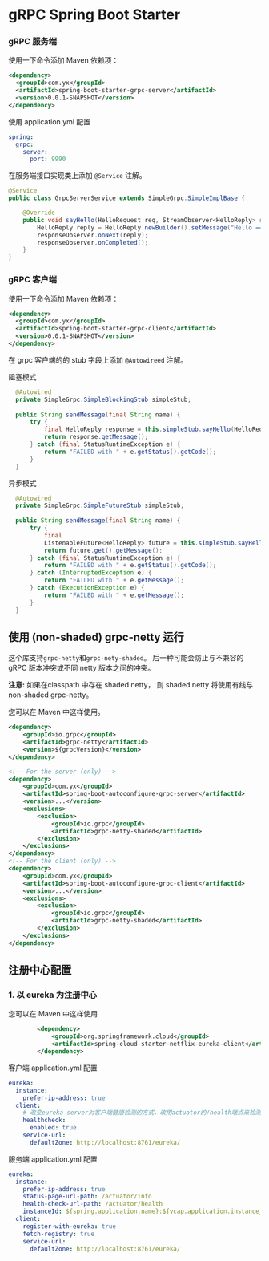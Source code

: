 # gRPC Spring Boot Starter

### gRPC 服务端

使用一下命令添加 Maven 依赖项：

````xml
<dependency>
  <groupId>com.yx</groupId>
  <artifactId>spring-boot-starter-grpc-server</artifactId>
  <version>0.0.1-SNAPSHOT</version>
</dependency>
````

使用 application.yml 配置

````yaml
spring:
  grpc:
    server:
      port: 9990
````

在服务端接口实现类上添加 `@Service` 注解。

````java
@Service
public class GrpcServerService extends SimpleGrpc.SimpleImplBase {

    @Override
    public void sayHello(HelloRequest req, StreamObserver<HelloReply> responseObserver) {
        HelloReply reply = HelloReply.newBuilder().setMessage("Hello ==> " + req.getName()).build();
        responseObserver.onNext(reply);
        responseObserver.onCompleted();
    }
}
````

### gRPC 客户端

使用一下命令添加 Maven 依赖项：

````xml
<dependency>
  <groupId>com.yx</groupId>
  <artifactId>spring-boot-starter-grpc-client</artifactId>
  <version>0.0.1-SNAPSHOT</version>
</dependency>
````

在 grpc 客户端的的 stub 字段上添加 `@Autowireed` 注解。

阻塞模式

  ````java
    @Autowired
    private SimpleGrpc.SimpleBlockingStub simpleStub;
      
    public String sendMessage(final String name) {
        try {
            final HelloReply response = this.simpleStub.sayHello(HelloRequest.newBuilder().setName(name).build());
            return response.getMessage();
        } catch (final StatusRuntimeException e) {
            return "FAILED with " + e.getStatus().getCode();
        }
    }
  ````

异步模式

  ````java
    @Autowired
    private SimpleGrpc.SimpleFutureStub simpleStub;
    
    public String sendMessage(final String name) {
        try {
            final
            ListenableFuture<HelloReply> future = this.simpleStub.sayHello(HelloRequest.newBuilder().setName(name).build());
            return future.get().getMessage();
        } catch (final StatusRuntimeException e) {
            return "FAILED with " + e.getStatus().getCode();
        } catch (InterruptedException e) {
            return "FAILED with " + e.getMessage();
        } catch (ExecutionException e) {
            return "FAILED with " + e.getMessage();
        }
    }
  ````

## 使用 (non-shaded) grpc-netty 运行

这个库支持`grpc-netty`和`grpc-nety-shaded`。 后一种可能会防止与不兼容的 gRPC 版本冲突或不同 netty 版本之间的冲突。

**注意:** 如果在classpath 中存在 shaded netty， 则 shaded netty 将使用有线与 non-shaded grpc-netty。

您可以在 Maven 中这样使用。

````xml
<dependency>
    <groupId>io.grpc</groupId>
    <artifactId>grpc-netty</artifactId>
    <version>${grpcVersion}</version>
</dependency>

<!-- For the server (only) -->
<dependency>
    <groupId>com.yx</groupId>
    <artifactId>spring-boot-autoconfigure-grpc-server</artifactId>
    <version>...</version>
    <exclusions>
        <exclusion>
            <groupId>io.grpc</groupId>
            <artifactId>grpc-netty-shaded</artifactId>
        </exclusion>
    </exclusions>
</dependency>
<!-- For the client (only) -->
<dependency>
    <groupId>com.yx</groupId>
    <artifactId>spring-boot-autoconfigure-grpc-client</artifactId>
    <version>...</version>
    <exclusions>
        <exclusion>
            <groupId>io.grpc</groupId>
            <artifactId>grpc-netty-shaded</artifactId>
        </exclusion>
    </exclusions>
</dependency>
````

## 注册中心配置

### 1. 以 eureka 为注册中心

您可以在 Maven 中这样使用

````xml
        <dependency>
            <groupId>org.springframework.cloud</groupId>
            <artifactId>spring-cloud-starter-netflix-eureka-client</artifactId>
        </dependency>
````

客户端 application.yml 配置

````yaml
eureka:
  instance:
    prefer-ip-address: true
  client:
    # 改变eureka server对客户端健康检测的方式，改用actuator的/health端点来检测
    healthcheck:
      enabled: true
    service-url:
      defaultZone: http://localhost:8761/eureka/
````

服务端 application.yml 配置

````yaml
eureka:
  instance:
    prefer-ip-address: true
    status-page-url-path: /actuator/info
    health-check-url-path: /actuator/health
    instanceId: ${spring.application.name}:${vcap.application.instance_id:${spring.application.instance_id:${random.value}}}
  client:
    register-with-eureka: true
    fetch-registry: true
    service-url:
      defaultZone: http://localhost:8761/eureka/
````
